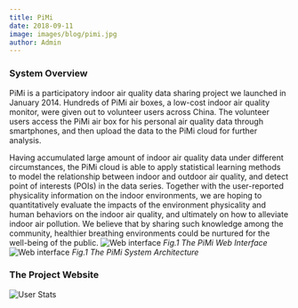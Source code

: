 ```yaml
---
title: PiMi
date: 2018-09-11
image: images/blog/pimi.jpg
author: Admin
---
```


### System Overview
PiMi is a participatory indoor air quality data sharing project we launched in January 2014. Hundreds of PiMi air boxes, a low-cost indoor air quality monitor, were given out to volunteer users across China. The volunteer users access the PiMi air box for his personal air quality data through smartphones, and then upload the data to the PiMi cloud for further analysis.

Having accumulated large amount of indoor air quality data under different circumstances, the PiMi cloud is able to apply statistical learning methods to model the relationship between indoor and outdoor air quality, and detect point of interests (POIs) in the data series. Together with the user-reported physicality information on the indoor environments, we are hoping to quantitatively evaluate the impacts of the environment physicality and human behaviors on the indoor air quality, and ultimately on how to alleviate indoor air pollution. We believe that by sharing such knowledge among the community, healthier breathing environments could be nurtured for the well-being of the public.
![Web interface](../../../images/blog/pimi-interface.jpg)
*Fig.1 The PiMi Web Interface*
![Web interface](../../../images/blog/pimi-system.jpg)
*Fig.1 The PiMi System Architecture*

### The Project Website
![User Stats](../../../images/blog/pimi-portal.jpg)